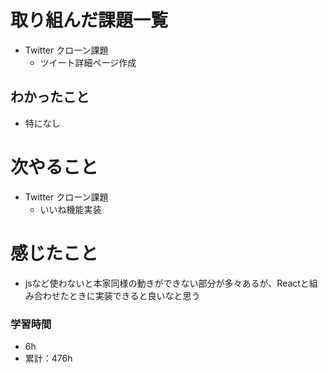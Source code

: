 # 取り組んだ課題一覧

- Twitter クローン課題 
    - ツイート詳細ページ作成

## わかったこと

- 特になし


# 次やること

- Twitter クローン課題 
    - いいね機能実装

# 感じたこと

- jsなど使わないと本家同様の動きができない部分が多々あるが、Reactと組み合わせたときに実装できると良いなと思う

### 学習時間

- 6h
- 累計：476h
